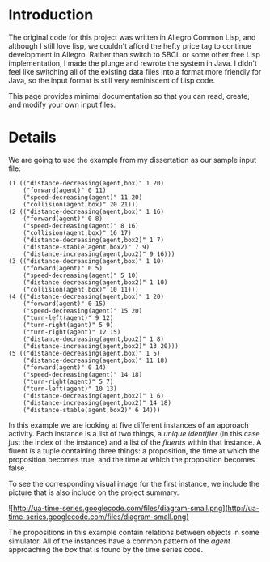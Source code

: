 # Introduction #

The original code for this project was written in Allegro Common Lisp, and although I still love lisp, we couldn't afford the hefty price tag to continue development in Allegro.  Rather than switch to SBCL or some other free Lisp implementation, I made the plunge and rewrote the system in Java.  I didn't feel like switching all of the existing data files into a format more friendly for Java, so the input format is still very reminiscent of Lisp code.

This page provides minimal documentation so that you can read, create, and modify your own input files.

# Details #

We are going to use the example from my dissertation as our sample input file:

```
(1 (("distance-decreasing(agent,box)" 1 20)
    ("forward(agent)" 0 11)
    ("speed-decreasing(agent)" 11 20)
    ("collision(agent,box)" 20 21)))
(2 (("distance-decreasing(agent,box)" 1 16)
    ("forward(agent)" 0 8)
    ("speed-decreasing(agent)" 8 16)
    ("collision(agent,box)" 16 17)
    ("distance-decreasing(agent,box2)" 1 7)
    ("distance-stable(agent,box2)" 7 9)
    ("distance-increasing(agent,box2)" 9 16)))
(3 (("distance-decreasing(agent,box)" 1 10)
    ("forward(agent)" 0 5)
    ("speed-decreasing(agent)" 5 10)
    ("distance-decreasing(agent,box2)" 1 10)
    ("collision(agent,box)" 10 11)))
(4 (("distance-decreasing(agent,box)" 1 20)
    ("forward(agent)" 0 15)
    ("speed-decreasing(agent)" 15 20)
    ("turn-left(agent)" 9 12)
    ("turn-right(agent)" 5 9)
    ("turn-right(agent)" 12 15)
    ("distance-decreasing(agent,box2)" 1 8)
    ("distance-increasing(agent,box2)" 13 20)))
(5 (("distance-decreasing(agent,box)" 1 5)
    ("distance-decreasing(agent,box)" 11 18)
    ("forward(agent)" 0 14)
    ("speed-decreasing(agent)" 14 18)
    ("turn-right(agent)" 5 7)
    ("turn-left(agent)" 10 13)
    ("distance-decreasing(agent,box2)" 1 6)
    ("distance-increasing(agent,box2)" 14 18)
    ("distance-stable(agent,box2)" 6 14)))		 
```

In this example we are looking at five different instances of an approach activity.  Each instance is a list of two things, a _unique identifier_ (in this case just the index of the instance) and a list of the _fluents_ within that instance.  A fluent is a tuple containing three things: a proposition, the time at which the proposition becomes true, and the time at which the proposition becomes false.

To see the corresponding visual image for the first instance, we include the picture that is also include on the project summary.

![http://ua-time-series.googlecode.com/files/diagram-small.png](http://ua-time-series.googlecode.com/files/diagram-small.png)

The propositions in this example contain relations between objects in some simulator.  All of the instances have a common pattern of the _agent_ approaching the _box_ that is found by the time series code.